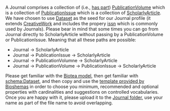A Journal comprises a collection of (i.e., [has part](https://schema.org/hasPart)) 
[PublicationVolume](https://schema.org/PublicationVolume) which is a collection of [PublicationIssue](https://schema.org/PublicationIssue) which is a collection of [ScholarlyArticle](https://schema.org/ScholarlyArticle). We have chosen to use [Dataset](https://schema.org/Dataset) as the seed for our Journal profile 
(it extends [CreativeWork](https://schema.org/CreativeWork) and includes the propery [issn](https://schema.org/issn) which 
is commonly used by Journals). Please bear in mind that some times you can go from Journal directly to ScholarlyArticle without passing by a PublicationVolume or PublicationIssue. Meaning that all these paths are possible:
* Journal -> ScholarlyArticle
* Journal -> PublicationIssue -> ScholarlyArticle
* Journal -> PublicationVolumne -> ScholarlyArticle
* Journal -> PublicationVolume -> PublicationIssue -> ScholarlyArticle

Please get familiar with the [Biotea model](https://drive.google.com/drive/folders/1AYKXrowHpsF9cstn0FeJhpbgfi9T_MeC), 
then get familiar with [schema:Dataset](https://schema.org/Dataset), and then copy and use the [template provided by Bioshemas](./template.md) 
in order to choose you minimum, recommended and optional properties with cardinalities and suggestions on controlled vocabularies. 
Once you are happy with it, please upload it to the [Journal folder](../Journal/), 
use your name as part of the file name to avoid overlapping.
